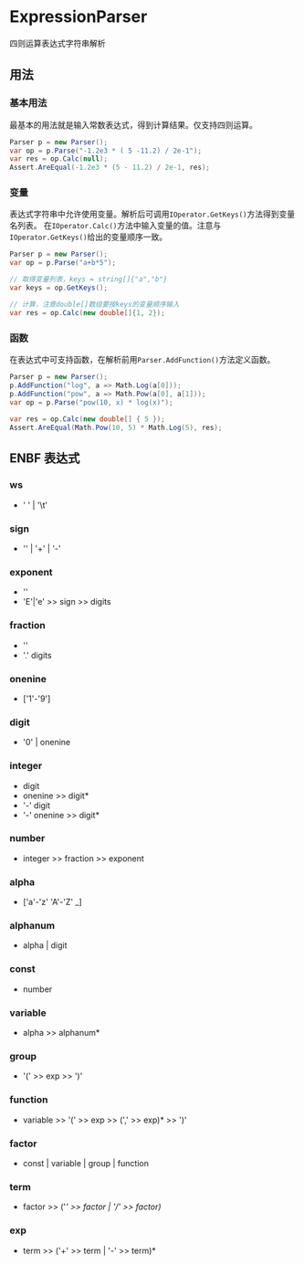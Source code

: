 # ExpressionParser
四则运算表达式字符串解析

## 用法
### 基本用法
最基本的用法就是输入常数表达式，得到计算结果。仅支持四则运算。

```c#
Parser p = new Parser();
var op = p.Parse("-1.2e3 * ( 5 -11.2) / 2e-1");
var res = op.Calc(null);
Assert.AreEqual(-1.2e3 * (5 - 11.2) / 2e-1, res);
```

### 变量
表达式字符串中允许使用变量。解析后可调用`IOperator.GetKeys()`方法得到变量名列表。
在`IOperator.Calc()`方法中输入变量的值。注意与`IOperator.GetKeys()`给出的变量顺序一致。

```c#
Parser p = new Parser();
var op = p.Parse("a+b*5");

// 取得变量列表，keys = string[]{"a","b"}
var keys = op.GetKeys();

// 计算，注意double[]数组要按keys的变量顺序输入
var res = op.Calc(new double[]{1, 2});
```
### 函数
在表达式中可支持函数，在解析前用`Parser.AddFunction()`方法定义函数。

```c#
Parser p = new Parser();
p.AddFunction("log", a => Math.Log(a[0]));
p.AddFunction("pow", a => Math.Pow(a[0], a[1]));
var op = p.Parse("pow(10, x) * log(x)");
            
var res = op.Calc(new double[] { 5 });
Assert.AreEqual(Math.Pow(10, 5) * Math.Log(5), res);
```

## ENBF 表达式
### ws
- ' ' | '\t'
### sign
- '' | '+' | '-'
### exponent
- ''
- 'E'|'e' >> sign >> digits
### fraction
- ''
- '.' digits
### onenine
- ['1'-'9']
### digit
- '0' | onenine
### integer
- digit
- onenine >> digit*
- '-' digit
- '-' onenine >> digit*
### number
- integer >> fraction >> exponent
### alpha
- ['a'-'z' 'A'-'Z' _]
### alphanum
- alpha | digit
### const
- number
### variable
- alpha >> alphanum*
### group
- '(' >> exp >> ')'
### function
- variable >> '(' >> exp >> (',' >> exp)* >> ')'
### factor
- const | variable | group | function
### term
- factor >> ('*' >> factor | '/' >> factor)*
### exp
- term >> ('+' >> term | '-' >> term)*
